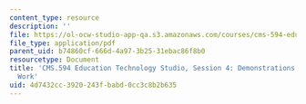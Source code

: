 ```yaml
---
content_type: resource
description: ''
file: https://ol-ocw-studio-app-qa.s3.amazonaws.com/courses/cms-594-education-technology-studio-spring-2019/4d7432cc3920243fbabd0cc3c8b2b635_MITCMS_594S19_ses4.pdf
file_type: application/pdf
parent_uid: b74860cf-666d-4a97-3b25-31ebac86f8b0
resourcetype: Document
title: 'CMS.594 Education Technology Studio, Session 4: Demonstrations of Your Data-Driven
  Work'
uid: 4d7432cc-3920-243f-babd-0cc3c8b2b635
---
```

